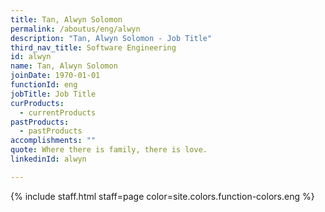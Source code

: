 ```yaml
---
title: Tan, Alwyn Solomon
permalink: /aboutus/eng/alwyn
description: "Tan, Alwyn Solomon - Job Title"
third_nav_title: Software Engineering
id: alwyn
name: Tan, Alwyn Solomon
joinDate: 1970-01-01
functionId: eng
jobTitle: Job Title
curProducts:
  - currentProducts
pastProducts:
  - pastProducts
accomplishments: ""
quote: Where there is family, there is love.
linkedinId: alwyn

---
```


{% include staff.html staff=page color=site.colors.function-colors.eng %}
